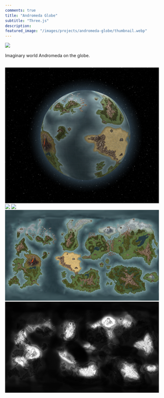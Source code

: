 ```yaml
---
comments: true
title: "Andromeda Globe"
subtitle: "Three.js"
description: 
featured_image: "/images/projects/andromeda-globe/thumbnail.webp"
---
```



 <img src="/images/projects/andromeda-globe/preview.gif">



<br/>

Imaginary world Andromeda  on the globe.


<br/>

<!-- <video style="margin:0 auto;max-width:80%;border-radius:20px;display: flex;" muted autoplay controls>
    <source src="/images/projects/andromeda-globe/vid.mp4" type="video/mp4">
</video> -->

<div class="gallery" data-columns="3">
    <img src="/images/projects/andromeda-globe/5.png">
	<img src="/images/projects/andromeda-globe/1.png">
	<img src="/images/projects/andromeda-globe/2.png">
	<img src="/images/projects/andromeda-globe/3.png">
	<img src="/images/projects/andromeda-globe/4.png">
    
</div>
